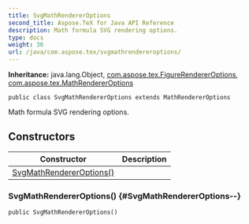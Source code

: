 ```yaml
---
title: SvgMathRendererOptions
second_title: Aspose.TeX for Java API Reference
description: Math formula SVG rendering options.
type: docs
weight: 36
url: /java/com.aspose.tex/svgmathrendereroptions/
---
```

**Inheritance:**
java.lang.Object, [com.aspose.tex.FigureRendererOptions](../../com.aspose.tex/figurerendereroptions), [com.aspose.tex.MathRendererOptions](../../com.aspose.tex/mathrendereroptions)
```
public class SvgMathRendererOptions extends MathRendererOptions
```

Math formula SVG rendering options.
## Constructors

| Constructor | Description |
| --- | --- |
| [SvgMathRendererOptions()](#SvgMathRendererOptions--) |  |
### SvgMathRendererOptions() {#SvgMathRendererOptions--}
```
public SvgMathRendererOptions()
```



